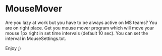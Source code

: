 # MouseMover
Are you lazy at work but you have to be always active on MS teams? You are on right place. Get you mouse mover program which will move your mouse 1px right in set time intervals (default 10 sec). You can set the interval in MouseSettings.txt.

Enjoy ;)
